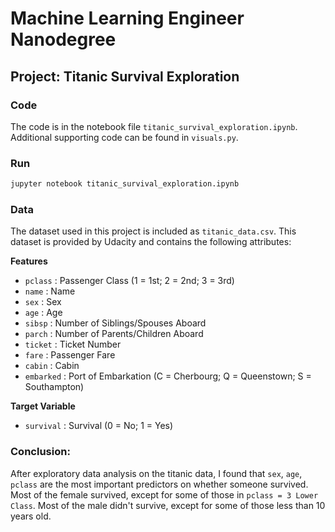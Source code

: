 # Machine Learning Engineer Nanodegree
## Project: Titanic Survival Exploration

### Code

The code is in the notebook file `titanic_survival_exploration.ipynb`. Additional supporting code can be found in `visuals.py`. 

### Run

```bash
jupyter notebook titanic_survival_exploration.ipynb
```

### Data

The dataset used in this project is included as `titanic_data.csv`. This dataset is provided by Udacity and contains the following attributes:

**Features**
- `pclass` : Passenger Class (1 = 1st; 2 = 2nd; 3 = 3rd)
- `name` : Name
- `sex` : Sex
- `age` : Age
- `sibsp` : Number of Siblings/Spouses Aboard
- `parch` : Number of Parents/Children Aboard
- `ticket` : Ticket Number
- `fare` : Passenger Fare
- `cabin` : Cabin
- `embarked` : Port of Embarkation (C = Cherbourg; Q = Queenstown; S = Southampton)

**Target Variable**
- `survival` : Survival (0 = No; 1 = Yes)

### Conclusion:

After exploratory data analysis on the titanic data, I found that `sex`, `age`, `pclass` are the most important predictors on whether someone survived. Most of the female survived, except for some of those in `pclass = 3 Lower Class`. Most of the male didn't survive, except for some of those less than 10 years old.

